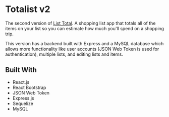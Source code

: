 # Totalist v2

The second version of [List Total](https://github.com/aprilvanderslice/Totalist_v1). A shopping list app that totals all of the items on your list so you can estimate how much you'll spend on a shopping trip.

This version has a backend built with Express and a MySQL database which allows more functionality like user accounts (JSON Web Token is used for authentication), multiple lists, and editing lists and items.

## Built With
* React.js
* React Bootstrap
* JSON Web Token
* Express.js
* Sequelize
* MySQL



